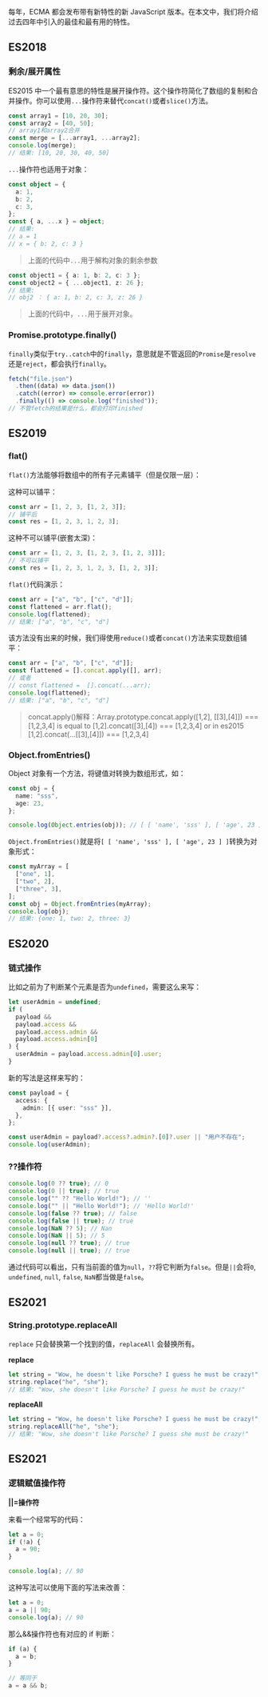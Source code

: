 每年，ECMA 都会发布带有新特性的新 JavaScript 版本。在本文中，我们将介绍过去四年中引入的最佳和最有用的特性。

## ES2018

### 剩余/展开属性

ES2015 中一个最有意思的特性是展开操作符。这个操作符简化了数组的复制和合并操作。你可以使用`...`操作符来替代`concat()`或者`slice()`方法。

```ts
const array1 = [10, 20, 30];
const array2 = [40, 50];
// array1和array2合并
const merge = [...array1, ...array2];
console.log(merge);
// 结果: [10, 20, 30, 40, 50]
```

`...`操作符也适用于对象：

```ts
const object = {
  a: 1,
  b: 2,
  c: 3,
};
const { a, ...x } = object;
// 结果:
// a = 1
// x = { b: 2, c: 3 }
```

> 上面的代码中`...`用于解构对象的剩余参数

```ts
const object1 = { a: 1, b: 2, c: 3 };
const object2 = { ...object1, z: 26 };
// 结果:
// obj2 ： { a: 1, b: 2, c: 3, z: 26 }
```

> 上面的代码中，`...`用于展开对象。

### Promise.prototype.finally()

`finally`类似于`try..catch`中的`finally`，意思就是不管返回的`Promise`是`resolve`还是`reject`，都会执行`finally`。

```ts
fetch("file.json")
  .then((data) => data.json())
  .catch((error) => console.error(error))
  .finally(() => console.log("finished"));
// 不管fetch的结果是什么，都会打印finished
```

## ES2019

### flat()

`flat()`方法能够将数组中的所有子元素铺平（但是仅限一层）：

这种可以铺平：

```ts
const arr = [1, 2, 3, [1, 2, 3]];
// 铺平后
const res = [1, 2, 3, 1, 2, 3];
```

这种不可以铺平(嵌套太深)：

```ts
const arr = [1, 2, 3, [1, 2, 3, [1, 2, 3]]];
// 不可以铺平
const res = [1, 2, 3, 1, 2, 3, [1, 2, 3]];
```

`flat()`代码演示：

```ts
const arr = ["a", "b", ["c", "d"]];
const flattened = arr.flat();
console.log(flattened);
// 结果: ["a", "b", "c", "d"]
```

该方法没有出来的时候，我们得使用`reduce()`或者`concat()`方法来实现数组铺平：

```ts
const arr = ["a", "b", ["c", "d"]];
const flattened = [].concat.apply([], arr);
// 或者
// const flattened =  [].concat(...arr);
console.log(flattened);
// 结果: ["a", "b", "c", "d"]
```

> concat.apply()解释：Array.prototype.concat.apply([1,2], [[3],[4]]) === [1,2,3,4]
> is equal to
> [1,2].concat([3],[4]) === [1,2,3,4]
> or in es2015
> [1,2].concat(...[[3],[4]]) === [1,2,3,4]

### Object.fromEntries()

Object 对象有一个方法，将键值对转换为数组形式，如：

```ts
const obj = {
  name: "sss",
  age: 23,
};

console.log(Object.entries(obj)); // [ [ 'name', 'sss' ], [ 'age', 23 ] ]
```

`Object.fromEntries()`就是将`[ [ 'name', 'sss' ], [ 'age', 23 ] ]`转换为对象形式：

```ts
const myArray = [
  ["one", 1],
  ["two", 2],
  ["three", 3],
];
const obj = Object.fromEntries(myArray);
console.log(obj);
// 结果: {one: 1, two: 2, three: 3}
```

## ES2020

### 链式操作

比如之前为了判断某个元素是否为`undefined`，需要这么来写：

```ts
let userAdmin = undefined;
if (
  payload &&
  payload.access &&
  payload.access.admin &&
  payload.access.admin[0]
) {
  userAdmin = payload.access.admin[0].user;
}
```

新的写法是这样来写的：

```ts
const payload = {
  access: {
    admin: [{ user: "sss" }],
  },
};

const userAdmin = payload?.access?.admin?.[0]?.user || "用户不存在";
console.log(userAdmin);
```

### ??操作符

```ts
console.log(0 ?? true); // 0
console.log(0 || true); // true
console.log("" ?? "Hello World!"); // ''
console.log("" || "Hello World!"); // 'Hello World!'
console.log(false ?? true); // false
console.log(false || true); // true
console.log(NaN ?? 5); // Nan
console.log(NaN || 5); // 5
console.log(null ?? true); // true
console.log(null || true); // true
```

通过代码可以看出，只有当前面的值为`null`，`??`将它判断为`false`。但是`||`会将`0`, `undefined`, `null`, `false`, `NaN`都当做是`false`。

## ES2021

### String.prototype.replaceAll

`replace` 只会替换第一个找到的值，`replaceAll` 会替换所有。

**replace**

```ts
let string = "Wow, he doesn't like Porsche? I guess he must be crazy!";
string.replace("he", "she");
// 结果: "Wow, she doesn't like Porsche? I guess he must be crazy!"
```

**replaceAll**

```ts
let string = "Wow, he doesn't like Porsche? I guess he must be crazy!";
string.replaceAll("he", "she");
// 结果: "Wow, she doesn't like Porsche? I guess she must be crazy!"
```

## ES2021

### 逻辑赋值操作符

**||=操作符**

来看一个经常写的代码：

```ts
let a = 0;
if (!a) {
  a = 90;
}

console.log(a); // 90
```

这种写法可以使用下面的写法来改善：

```ts
let a = 0;
a = a || 90;
console.log(a); // 90
```

那么&&操作符也有对应的 if 判断：

```ts
if (a) {
  a = b;
}

// 等同于
a = a && b;
```
